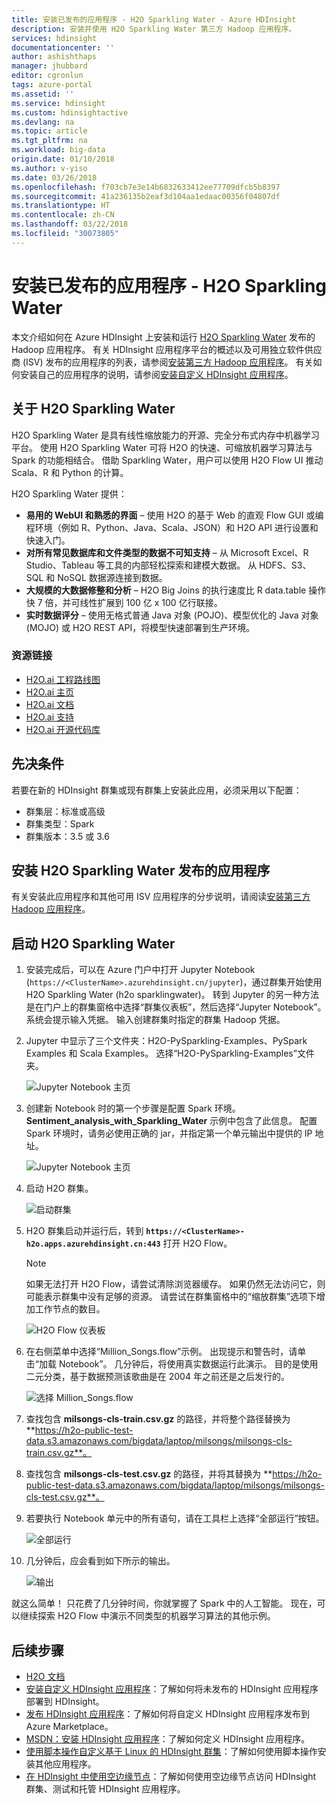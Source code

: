 ```yaml
---
title: 安装已发布的应用程序 - H2O Sparkling Water - Azure HDInsight
description: 安装并使用 H2O Sparkling Water 第三方 Hadoop 应用程序。
services: hdinsight
documentationcenter: ''
author: ashishthaps
manager: jhubbard
editor: cgronlun
tags: azure-portal
ms.assetid: ''
ms.service: hdinsight
ms.custom: hdinsightactive
ms.devlang: na
ms.topic: article
ms.tgt_pltfrm: na
ms.workload: big-data
origin.date: 01/10/2018
ms.author: v-yiso
ms.date: 03/26/2018
ms.openlocfilehash: f703cb7e3e14b6832633412ee77709dfcb5b8397
ms.sourcegitcommit: 41a236135b2eaf3d104aa1edaac00356f04807df
ms.translationtype: HT
ms.contentlocale: zh-CN
ms.lasthandoff: 03/22/2018
ms.locfileid: "30073805"
---
```

# <a name="install-published-application---h2o-sparkling-water"></a>安装已发布的应用程序 - H2O Sparkling Water

本文介绍如何在 Azure HDInsight 上安装和运行 [H2O Sparkling Water](http://www.h2o.ai/) 发布的 Hadoop 应用程序。 有关 HDInsight 应用程序平台的概述以及可用独立软件供应商 (ISV) 发布的应用程序的列表，请参阅[安装第三方 Hadoop 应用程序](hdinsight-apps-install-applications.md)。 有关如何安装自己的应用程序的说明，请参阅[安装自定义 HDInsight 应用程序](hdinsight-apps-install-custom-applications.md)。

## <a name="about-h2o-sparkling-water"></a>关于 H2O Sparkling Water

H2O Sparkling Water 是具有线性缩放能力的开源、完全分布式内存中机器学习平台。 使用 H2O Sparkling Water 可将 H2O 的快速、可缩放机器学习算法与 Spark 的功能相结合。 借助 Sparkling Water，用户可以使用 H2O Flow UI 推动 Scala、R 和 Python 的计算。

H2O Sparkling Water 提供：

* **易用的 WebUI 和熟悉的界面** – 使用 H2O 的基于 Web 的直观 Flow GUI 或编程环境（例如 R、Python、Java、Scala、JSON）和 H2O API 进行设置和快速入门。
* **对所有常见数据库和文件类型的数据不可知支持** – 从 Microsoft Excel、R Studio、Tableau 等工具的内部轻松探索和建模大数据。 从 HDFS、S3、SQL 和 NoSQL 数据源连接到数据。
* **大规模的大数据修整和分析** – H2O Big Joins 的执行速度比 R data.table 操作快 7 倍，并可线性扩展到 100 亿 x 100 亿行联接。
* **实时数据评分** – 使用无格式普通 Java 对象 (POJO)、模型优化的 Java 对象 (MOJO) 或 H2O REST API，将模型快速部署到生产环境。

### <a name="resource-links"></a>资源链接

* [H2O.ai 工程路线图](https://jira.h2o.ai/)
* [H2O.ai 主页](http://www.h2o.ai/)
* [H2O.ai 文档](http://docs.h2o.ai/)
* [H2O.ai 支持](https://support.h2o.ai/)
* [H2O.ai 开源代码库](https://github.com/h2oai/)

## <a name="prerequisites"></a>先决条件

若要在新的 HDInsight 群集或现有群集上安装此应用，必须采用以下配置：

* 群集层：标准或高级
* 群集类型：Spark
* 群集版本：3.5 或 3.6

## <a name="install-the-h2o-sparkling-water-published-application"></a>安装 H2O Sparkling Water 发布的应用程序

有关安装此应用程序和其他可用 ISV 应用程序的分步说明，请阅读[安装第三方 Hadoop 应用程序](hdinsight-apps-install-applications.md)。

## <a name="launch-h2o-sparkling-water"></a>启动 H2O Sparkling Water

1. 安装完成后，可以在 Azure 门户中打开 Jupyter Notebook (`https://<ClusterName>.azurehdinsight.cn/jupyter`)，通过群集开始使用 H2O Sparkling Water (h2o sparklingwater)。 转到 Jupyter 的另一种方法是在门户上的群集窗格中选择“群集仪表板”，然后选择“Jupyter Notebook”。 系统会提示输入凭据。 输入创建群集时指定的群集 Hadoop 凭据。

2. Jupyter 中显示了三个文件夹：H2O-PySparkling-Examples、PySpark Examples 和 Scala Examples。 选择“H2O-PySparkling-Examples”文件夹。

    ![Jupyter Notebook 主页](./media/hdinsight-apps-install-h2o/jupyter-home.png)

3. 创建新 Notebook 时的第一个步骤是配置 Spark 环境。 **Sentiment_analysis_with_Sparkling_Water** 示例中包含了此信息。 配置 Spark 环境时，请务必使用正确的 jar，并指定第一个单元输出中提供的 IP 地址。

    ![Jupyter Notebook 主页](./media/hdinsight-apps-install-h2o/spark-config.png)

4. 启动 H2O 群集。

    ![启动群集](./media/hdinsight-apps-install-h2o/start-cluster.png)

5. H2O 群集启动并运行后，转到 **`https://<ClusterName>-h2o.apps.azurehdinsight.cn:443`** 打开 H2O Flow。

    > [!NOTE]
    > 如果无法打开 H2O Flow，请尝试清除浏览器缓存。 如果仍然无法访问它，则可能表示群集中没有足够的资源。 请尝试在群集窗格中的“缩放群集”选项下增加工作节点的数目。

    ![H2O Flow 仪表板](./media/hdinsight-apps-install-h2o/h2o-flow.png)

6. 在右侧菜单中选择“Million_Songs.flow”示例。 出现提示和警告时，请单击“加载 Notebook”。 几分钟后，将使用真实数据运行此演示。 目的是使用二元分类，基于数据预测该歌曲是在 2004 年之前还是之后发行的。

    ![选择 Million_Songs.flow](./media/hdinsight-apps-install-h2o/million-songs.png)

7. 查找包含 **milsongs-cls-train.csv.gz** 的路径，并将整个路径替换为 **https://h2o-public-test-data.s3.amazonaws.com/bigdata/laptop/milsongs/milsongs-cls-train.csv.gz**。

8. 查找包含 **milsongs-cls-test.csv.gz** 的路径，并将其替换为 **https://h2o-public-test-data.s3.amazonaws.com/bigdata/laptop/milsongs/milsongs-cls-test.csv.gz**。

9. 若要执行 Notebook 单元中的所有语句，请在工具栏上选择“全部运行”按钮。

    ![全部运行](./media/hdinsight-apps-install-h2o/run-all.png)

10. 几分钟后，应会看到如下所示的输出。

    ![输出](./media/hdinsight-apps-install-h2o/output.png)

就这么简单！ 只花费了几分钟时间，你就掌握了 Spark 中的人工智能。 现在，可以继续探索 H2O Flow 中演示不同类型的机器学习算法的其他示例。

## <a name="next-steps"></a>后续步骤

* [H2O 文档](http://docs.h2o.ai/h2o/latest-stable/h2o-docs/index.html)
* [安装自定义 HDInsight 应用程序](hdinsight-apps-install-custom-applications.md)：了解如何将未发布的 HDInsight 应用程序部署到 HDInsight。
* [发布 HDInsight 应用程序](hdinsight-apps-publish-applications.md)：了解如何将自定义 HDInsight 应用程序发布到 Azure Marketplace。
* [MSDN：安装 HDInsight 应用程序](https://msdn.microsoft.com/library/mt706515.aspx)：了解如何定义 HDInsight 应用程序。
* [使用脚本操作自定义基于 Linux 的 HDInsight 群集](hdinsight-hadoop-customize-cluster-linux.md)：了解如何使用脚本操作安装其他应用程序。
* [在 HDInsight 中使用空边缘节点](hdinsight-apps-use-edge-node.md)：了解如何使用空边缘节点访问 HDInsight 群集、测试和托管 HDInsight 应用程序。
